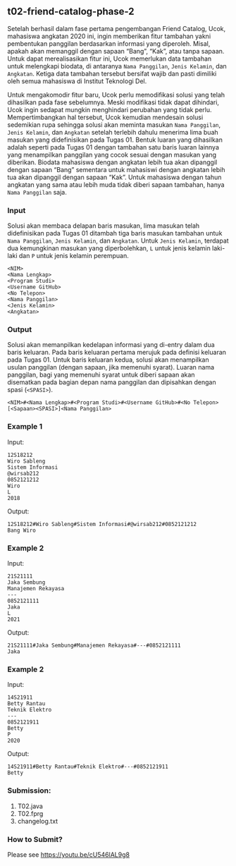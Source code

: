 ## t02-friend-catalog-phase-2

Setelah berhasil dalam fase pertama pengembangan Friend Catalog, Ucok, mahasiswa angkatan 2020 ini, ingin memberikan fitur tambahan yakni pembentukan panggilan berdasarkan informasi yang diperoleh. Misal, apakah akan memanggil dengan sapaan “Bang”, “Kak”, atau tanpa sapaan. Untuk dapat merealisasikan fitur ini, Ucok memerlukan data tambahan untuk melengkapi biodata, di antaranya ```Nama Panggilan```, ```Jenis Kelamin```, dan ```Angkatan```. Ketiga data tambahan tersebut bersifat wajib dan pasti dimiliki oleh semua mahasiswa di Institut Teknologi Del.

Untuk mengakomodir fitur baru, Ucok perlu memodifikasi solusi yang telah dihasilkan pada fase sebelumnya. Meski modifikasi tidak dapat dihindari, Ucok ingin sedapat mungkin menghindari perubahan yang tidak perlu. Mempertimbangkan hal tersebut, Ucok kemudian mendesain solusi sedemikian rupa sehingga solusi akan meminta masukan ```Nama Panggilan```, ```Jenis Kelamin```, dan ```Angkatan``` setelah terlebih dahulu menerima lima buah masukan yang didefinisikan pada Tugas 01. Bentuk luaran yang dihasilkan adalah seperti pada Tugas 01 dengan tambahan satu baris luaran lainnya yang menampilkan panggilan yang cocok sesuai dengan masukan yang diberikan. Biodata mahasiswa dengan angkatan lebih tua akan dipanggil dengan sapaan “Bang” sementara untuk mahasiswi dengan angkatan lebih tua akan dipanggil dengan sapaan “Kak”. Untuk mahasiswa dengan tahun angkatan yang sama atau lebih muda tidak diberi sapaan tambahan, hanya ```Nama Panggilan``` saja.

### Input

Solusi akan membaca delapan baris masukan, lima masukan telah didefinisikan pada Tugas 01 ditambah tiga baris masukan tambahan untuk ```Nama Panggilan```, ```Jenis Kelamin```, dan ```Angkatan```. Untuk ```Jenis Kelamin```, terdapat dua kemungkinan masukan yang diperbolehkan, ```L``` untuk jenis kelamin laki-laki dan ```P``` untuk jenis kelamin perempuan.
```
<NIM>
<Nama Lengkap>
<Program Studi>
<Username GitHub>
<No Telepon>
<Nama Panggilan>
<Jenis Kelamin>
<Angkatan>

```

### Output

Solusi akan memanpilkan kedelapan informasi yang di-entry dalam dua baris keluaran. Pada baris keluaran pertama merujuk pada definisi keluaran pada Tugas 01. Untuk baris keluaran kedua, solusi akan menampilkan usulan panggilan (dengan sapaan, jika memenuhi syarat). Luaran nama panggilan, bagi yang memenuhi syarat untuk diberi sapaan akan disematkan pada bagian depan nama panggilan dan dipisahkan dengan spasi (```<SPASI>```).
```
<NIM>#<Nama Lengkap>#<Program Studi>#<Username GitHub>#<No Telepon>
[<Sapaan><SPASI>]<Nama Panggilan>

```

### Example 1

Input:
```
12S18212
Wiro Sableng
Sistem Informasi
@wirsab212
0852121212
Wiro
L
2018

```

Output:
```
12S18212#Wiro Sableng#Sistem Informasi#@wirsab212#0852121212
Bang Wiro

```

### Example 2

Input:
```
21S21111
Jaka Sembung
Manajemen Rekayasa
---
0852121111
Jaka
L
2021

```

Output:
```
21S21111#Jaka Sembung#Manajemen Rekayasa#---#0852121111
Jaka

```

### Example 2

Input:
```
14S21911
Betty Rantau
Teknik Elektro
---
0852121911
Betty
P
2020

```

Output:
```
14S21911#Betty Rantau#Teknik Elektro#---#0852121911
Betty

```

### Submission:

1. T02.java
2. T02.fprg
3. changelog.txt

### How to Submit?

Please see https://youtu.be/cU546lAL9g8